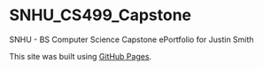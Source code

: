 # SNHU_CS499_Capstone
SNHU - BS Computer Science Capstone ePortfolio for Justin Smith

This site was built using [GitHub Pages](https://pages.github.com/).
